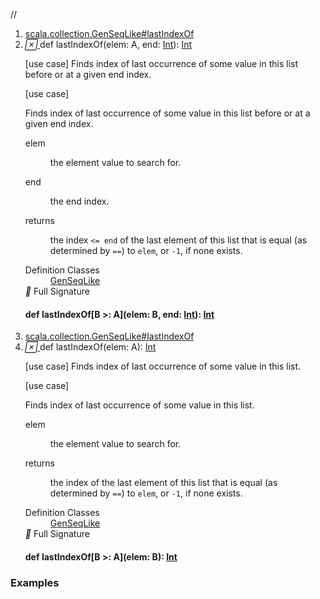 //
<ol>
<li><a href="https://www.scala-lang.org/api/2.12.3/scala/collection/immutable/List.html#lastIndexOf(elem:A,end:Int):Int">scala.collection.GenSeqLike#lastIndexOf</a></li>
<li name="scala.collection.GenSeqLike#lastIndexOf" visbl="pub" class="indented0 " data-isabs="false" fullcomment="yes" group="Ungrouped"> <a id="lastIndexOf(elem:A,end:Int):Int"></a><a id="lastIndexOf(A,Int):Int"></a> <span class="permalink"> <a href="../../../scala/collection/immutable/List.html#lastIndexOf(elem:A,end:Int):Int" title="Permalink"> <i class="material-icons"></i> </a> </span> <span class="modifier_kind"> <span class="modifier"></span> <span class="kind">def</span> </span> <span class="symbol"> <span class="name">lastIndexOf</span><span class="params">(<span name="elem">elem: <span class="extype" name="scala.collection.immutable.List.A">A</span></span>, <span name="end">end: <a href="../../Int.html" class="extype" name="scala.Int">Int</a></span>)</span><span class="result">: <a href="../../Int.html" class="extype" name="scala.Int">Int</a></span> </span> <p class="shortcomment cmt">[use case] Finds index of last occurrence of some value in this list before or at a given end index.</p>
 <div class="fullcomment">
  [use case] 
  <div class="comment cmt">
   <p> Finds index of last occurrence of some value in this list before or at a given end index.</p>
  </div>
  <dl class="paramcmts block">
   <dt class="param">
    elem
   </dt>
   <dd class="cmt">
    <p>the element value to search for.</p>
   </dd>
   <dt class="param">
    end
   </dt>
   <dd class="cmt">
    <p>the end index.</p>
   </dd>
   <dt>
    returns
   </dt>
   <dd class="cmt">
    <p>the index <code>&lt;= end</code> of the last element of this list that is equal (as determined by <code>==</code>) to <code>elem</code>, or <code>-1</code>, if none exists.</p>
   </dd>
  </dl>
  <dl class="attributes block"> 
   <dt>
    Definition Classes
   </dt>
   <dd>
    <a href="../GenSeqLike.html" class="extype" name="scala.collection.GenSeqLike">GenSeqLike</a>
   </dd>
   <div class="full-signature-block toggleContainer"> 
    <span class="toggle"> <i class="material-icons"></i> Full Signature </span> 
    <div class="hiddenContent full-signature-usecase">
     <h4 id="signature" class="signature"> <span class="modifier_kind"> <span class="modifier"></span> <span class="kind">def</span> </span> <span class="symbol"> <span class="name">lastIndexOf</span><span class="tparams">[<span name="B">B &gt;: <span class="extype" name="scala.collection.immutable.List.A">A</span></span>]</span><span class="params">(<span name="elem">elem: <span class="extype" name="scala.collection.GenSeqLike.lastIndexOf.B">B</span></span>, <span name="end">end: <a href="../../Int.html" class="extype" name="scala.Int">Int</a></span>)</span><span class="result">: <a href="../../Int.html" class="extype" name="scala.Int">Int</a></span> </span> </h4>
    </div> 
   </div>
  </dl>
 </div> </li>
        

<li><a href="https://www.scala-lang.org/api/2.12.3/scala/collection/immutable/List.html#lastIndexOf(elem:A):Int">scala.collection.GenSeqLike#lastIndexOf</a></li>
<li name="scala.collection.GenSeqLike#lastIndexOf" visbl="pub" class="indented0 " data-isabs="false" fullcomment="yes" group="Ungrouped"> <a id="lastIndexOf(elem:A):Int"></a><a id="lastIndexOf(A):Int"></a> <span class="permalink"> <a href="../../../scala/collection/immutable/List.html#lastIndexOf(elem:A):Int" title="Permalink"> <i class="material-icons"></i> </a> </span> <span class="modifier_kind"> <span class="modifier"></span> <span class="kind">def</span> </span> <span class="symbol"> <span class="name">lastIndexOf</span><span class="params">(<span name="elem">elem: <span class="extype" name="scala.collection.immutable.List.A">A</span></span>)</span><span class="result">: <a href="../../Int.html" class="extype" name="scala.Int">Int</a></span> </span> <p class="shortcomment cmt">[use case] Finds index of last occurrence of some value in this list.</p>
 <div class="fullcomment">
  [use case] 
  <div class="comment cmt">
   <p> Finds index of last occurrence of some value in this list.</p>
  </div>
  <dl class="paramcmts block">
   <dt class="param">
    elem
   </dt>
   <dd class="cmt">
    <p>the element value to search for.</p>
   </dd>
   <dt>
    returns
   </dt>
   <dd class="cmt">
    <p>the index of the last element of this list that is equal (as determined by <code>==</code>) to <code>elem</code>, or <code>-1</code>, if none exists.</p>
   </dd>
  </dl>
  <dl class="attributes block"> 
   <dt>
    Definition Classes
   </dt>
   <dd>
    <a href="../GenSeqLike.html" class="extype" name="scala.collection.GenSeqLike">GenSeqLike</a>
   </dd>
   <div class="full-signature-block toggleContainer"> 
    <span class="toggle"> <i class="material-icons"></i> Full Signature </span> 
    <div class="hiddenContent full-signature-usecase">
     <h4 id="signature" class="signature"> <span class="modifier_kind"> <span class="modifier"></span> <span class="kind">def</span> </span> <span class="symbol"> <span class="name">lastIndexOf</span><span class="tparams">[<span name="B">B &gt;: <span class="extype" name="scala.collection.immutable.List.A">A</span></span>]</span><span class="params">(<span name="elem">elem: <span class="extype" name="scala.collection.GenSeqLike.lastIndexOf.B">B</span></span>)</span><span class="result">: <a href="../../Int.html" class="extype" name="scala.Int">Int</a></span> </span> </h4>
    </div> 
   </div>
  </dl>
 </div> </li>
        </ol>


### Examples



























